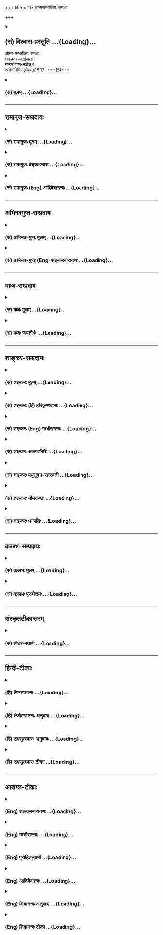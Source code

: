 +++
title = "17 आत्मसम्भाविताः स्तब्धा"

+++
<div class="js_include" newlevelforh1="2" title="(सं) विश्वास-प्रस्तुतिः" unfilled url="/purANam_vaiShNavam/mahAbhAratam/06-bhIShma-parva/03-bhagavad-gItA-parva/saMskRtam/vishvAsa-prastutiH/16_daivAsura-sampad-vib/17_AtmasambhAvitAH_s.md">
<details open><summary><h2>(सं) विश्वास-प्रस्तुतिः ...{Loading}...</h2></summary>

आत्म-सम्भाविताः स्तब्धा  
धन-मान-मदान्विताः।  
**यजन्ते नाम-यज्ञैस्** ते  
दम्भेनाविधि-पूर्वकम्॥16.17॥+++(5)+++
</details>
</div>
<div class="js_include collapsed" newlevelforh1="3" title="(सं) मूलम्" unfilled url="/purANam_vaiShNavam/mahAbhAratam/06-bhIShma-parva/03-bhagavad-gItA-parva/saMskRtam/mUlam/16_daivAsura-sampad-vib/17_AtmasambhAvitAH_s.md">
<details><summary><h3>(सं) मूलम् ...{Loading}...</h3></summary>

आत्मसम्भाविताः स्तब्धा धनमानमदान्विताः।  
यजन्ते नामयज्ञैस्ते दम्भेनाविधिपूर्वकम्।।16.17।।
</details>
</div>


_________________
## रामानुज-सम्प्रदायः
<div class="js_include collapsed" newlevelforh1="3" title="(सं) रामानुजः मूलम्" unfilled url="/purANam_vaiShNavam/mahAbhAratam/06-bhIShma-parva/03-bhagavad-gItA-parva/saMskRtam/rAmAnujaH/mUlam/16_daivAsura-sampad-vib/17_AtmasambhAvitAH_s.md">
<details><summary><h3>(सं) रामानुजः मूलम् ...{Loading}...</h3></summary>

।।16.17।।**आत्मसम्भाविताः** आत्मना एव सम्भाविताः आत्मना एव आत्मानं
सम्भावयन्ति इत्यर्थः। **स्तब्धाः** परिपूर्णं मन्यमाना न
किञ्चित्कुर्वाणाः; कथम् **धनमानमदान्विताः** -- धनेन विद्याभिजनाभिमानेन च
जनितमदान्विताः **नामयज्ञैः** नामप्रयोजनैः यष्टा इति नाममात्रप्रयोजनैः
यज्ञैः **यजन्ते;** तत् अपि **दम्भेन** हेतुना यष्टृत्वख्यापनाय;
**अविधिपूर्वकम्** अयथाचोदनं यजन्ते। ते च ईदृग्भूता यजन्ते इत्याह --

</details>
</div>
<div class="js_include collapsed" newlevelforh1="3" title="(सं) रामानुजः वेङ्कटनाथः" unfilled url="/purANam_vaiShNavam/mahAbhAratam/06-bhIShma-parva/03-bhagavad-gItA-parva/saMskRtam/rAmAnujaH/venkaTanAthaH/16_daivAsura-sampad-vib/17_AtmasambhAvitAH_s.md">
<details><summary><h3>(सं) रामानुजः वेङ्कटनाथः ...{Loading}...</h3></summary>

  
  
।।16.17।। आत्मसम्भाविताः इत्यत्र परसम्भावनाप्रसङ्गरहिततयाअब्भक्षः
इतिवदवधारणगर्भतामाह -- आत्मनैव सम्भाविता इति।
आत्मप्रशंसादिरूपदोषव्यक्त्यर्थमाहआत्मनैवात्मानमिति। परैः सम्भाविता अपि
हि सन्तो लज्जन्ते। स्तब्धताहेतुः -- परिपूर्णं मन्यमाना इति। न
किञ्चित्कुर्वाणा इति तुशब्दार्थः। किञ्चित् गुरुवन्दनादिकमपीत्यर्थः।
धनादिदृष्टसम्पत्तिमदेन अदृष्टवैकल्यतिरस्कार इति वक्तुं
पारलौकिकाप्रवृत्तिहेतुं शङ्कते -- कथमिति। विद्यामदो धनमदस्तृतीयोऽभिजनो
मदः \[म.भा.5।34।44\] इति सन्नियोगशिष्टत्वाद्धनस्यात्रोक्तेश्च
तत्समभिव्याहृतो मदहेतुर्मानो विद्याभिजननिबन्धन इत्याहविद्याभिजनाभिमानेन
चेति। नामसम्बन्धिनो यज्ञा नामयज्ञाः सम्बन्धश्चात्र
धर्मादिप्रयोजनाभिसन्धिव्युदासाय
फलफलिभावेनेत्यभिप्रायेणाऽऽहनामप्रयोजनैरिति। कीर्त्यादिष्वपि
नामशब्दप्रयोगात्तदभिसन्धेश्चदम्भेन इत्यादिना सिद्धेः संज्ञायां
प्रसिद्धिप्रकर्षादपहासार्थत्वौचित्याच्चयष्टेति
नाममात्रप्रयोजनैरित्युक्तम्। अत एवयज्ञसमाख्यामात्रम् न तु वस्तुतोऽसौ
यज्ञः इति व्याख्याऽपि मन्दा प्रदर्शिता अविधिपूर्वकत्वोक्त्यैव
तदर्थसिद्धेश्च। दम्भेन हेतुनेत्यभिसन्धिविषयस्य
हेतुत्वोक्तिः। यष्ट्टत्वख्यापनायेति तु विषयतः प्रयोजनतश्च तद्विवरणम्।
विधिरत्र विधायकं वाक्यम्। तदुक्तप्रकारपरित्यागोऽत्राविधिपूर्वकत्वमित्याह
-- अयथाचोदनमिति।  
  

</details>
</div>
<div class="js_include collapsed" newlevelforh1="3" title="(सं) रामानुजः (Eng) आदिदेवानन्दः" unfilled url="/purANam_vaiShNavam/mahAbhAratam/06-bhIShma-parva/03-bhagavad-gItA-parva/saMskRtam/rAmAnujaH/english/AdidevAnandaH/16_daivAsura-sampad-vib/17_AtmasambhAvitAH_s.md">
<details><summary><h3>(सं) रामानुजः (Eng) आदिदेवानन्दः ...{Loading}...</h3></summary>

16.17 They are held in 'high esteem by themselves'; the meaning is they
are full of the sense of self-esteem. They feel self-sufficient, viz.,
regarding themselves as perfect, they do nothing. How; They are
'possessed of the intoxication of wealth and pride,' viz., they are
intoxicated by wealth and pride of wealth, learning and descent. They
perform sacrifices in name only,' viz., they perform sacrifices for the
fame of it, the purpose being gaining fame as the performers of
sacrifice. These are performed for ostentation acutated with the motive
of becoming famous as the performers of sacrifices and not in accordance
with the proper rulesof the Sastras, viz., without regard to any
;ndment. Sri Krsna says that they perform sacrifices in the following
manner:

</details>
</div>


_________________
## अभिनवगुप्त-सम्प्रदायः
<div class="js_include collapsed" newlevelforh1="3" title="(सं) अभिनव-गुप्तः मूलम्" unfilled url="/purANam_vaiShNavam/mahAbhAratam/06-bhIShma-parva/03-bhagavad-gItA-parva/saMskRtam/abhinava-guptaH/mUlam/16_daivAsura-sampad-vib/17_AtmasambhAvitAH_s.md">
<details><summary><h3>(सं) अभिनव-गुप्तः मूलम् ...{Loading}...</h3></summary>

।।16.17 -- 16.20।। आत्मसंभाविता इत्यादि गतिमित्यन्तम्। यज्ञैर्यजन्ते नाम;
निष्फलमित्यर्थः। क्रोधेन हि सर्वं नश्यतीत्यर्थः। यद्वा नामयज्ञैः;
संज्ञामात्रेणैव +++(S; omit एव)+++ ये यज्ञाः तैः +++(S; omit तैः)+++। अथवा --
नामार्थं प्रसिद्ध्यर्थं ये यज्ञाः +++(omits ये यज्ञाः)+++ -- येन +++(S omits
येन)+++ यज्ञयाजी अयम् इति व्यपदेशो जायते -- ते दम्भपूर्वका एव; न तु फलन्ति।
क्रोधादिरूषितत्वादेव लोकान् द्विषन्तो मामेव द्विषन्ति। अहं वासुदेवो हि
सर्वावासः। आत्मनि च द्वेषवन्तः आत्मनो ( आत्मने) ह्यहितं निरयपातहेतुम्
आचरन्ति +++(S उपाचरन्ति)+++। तांश्चाहम् आसुरीष्वेव योनिषु क्षिपामि।

</details>
</div>
<div class="js_include collapsed" newlevelforh1="3" title="(सं) अभिनव-गुप्तः (Eng) शङ्करनारायणः" unfilled url="/purANam_vaiShNavam/mahAbhAratam/06-bhIShma-parva/03-bhagavad-gItA-parva/saMskRtam/abhinava-guptaH/english/shankaranArAyaNaH/16_daivAsura-sampad-vib/17_AtmasambhAvitAH_s.md">
<details><summary><h3>(सं) अभिनव-गुप्तः (Eng) शङ्करनारायणः ...{Loading}...</h3></summary>

16.17 See Coment under 16.20

</details>
</div>


_________________
## माध्व-सम्प्रदायः
<div class="js_include collapsed" newlevelforh1="3" title="(सं) मध्वः मूलम्" unfilled url="/purANam_vaiShNavam/mahAbhAratam/06-bhIShma-parva/03-bhagavad-gItA-parva/saMskRtam/madhvaH/mUlam/16_daivAsura-sampad-vib/17_AtmasambhAvitAH_s.md">
<details><summary><h3>(सं) मध्वः मूलम् ...{Loading}...</h3></summary>

।।16.17।। Sri Madhvacharya did not comment on this sloka.

</details>
</div>
<div class="js_include collapsed" newlevelforh1="3" title="(सं) मध्वः जयतीर्थः" unfilled url="/purANam_vaiShNavam/mahAbhAratam/06-bhIShma-parva/03-bhagavad-gItA-parva/saMskRtam/madhvaH/jayatIrthaH/16_daivAsura-sampad-vib/17_AtmasambhAvitAH_s.md">
<details><summary><h3>(सं) मध्वः जयतीर्थः ...{Loading}...</h3></summary>

।।16.17।। Sri Jayatirtha did not comment on this sloka.

</details>
</div>


_________________
## शाङ्कर-सम्प्रदायः
<div class="js_include collapsed" newlevelforh1="3" title="(सं) शङ्करः मूलम्" unfilled url="/purANam_vaiShNavam/mahAbhAratam/06-bhIShma-parva/03-bhagavad-gItA-parva/saMskRtam/shankaraH/mUlam/16_daivAsura-sampad-vib/17_AtmasambhAvitAH_s.md">
<details><summary><h3>(सं) शङ्करः मूलम् ...{Loading}...</h3></summary>

।।16.17।। --,**आत्मसंभाविताः** सर्वगुणविशिष्टतया आत्मनैव संभाविताः
आत्मसंभाविताः; न साधुभिः। **स्तब्धाः** अप्रणतात्मानः।
**धनमानमदान्विताः** धननिमित्तः मानः मदश्च; ताभ्यां धनमानमदाभ्याम्
अन्विताः। **यजन्ते नामयज्ञैः** नाममात्रैः यज्ञैः **ते दम्भेन**
धर्मध्वजितया **अविधिपूर्वकं** विधिविहिताङ्गेतिकर्तव्यतारहितम्।।

</details>
</div>
<div class="js_include collapsed" newlevelforh1="3" title="(सं) शङ्करः (हि) हरिकृष्णदासः" unfilled url="/purANam_vaiShNavam/mahAbhAratam/06-bhIShma-parva/03-bhagavad-gItA-parva/saMskRtam/shankaraH/hindI/harikRShNadAsaH/16_daivAsura-sampad-vib/17_AtmasambhAvitAH_s.md">
<details><summary><h3>(सं) शङ्करः (हि) हरिकृष्णदासः ...{Loading}...</h3></summary>

।।16.17।। और वे अपने आपको सर्वगुणसम्पन्न मानकर; आप ही अपनेको बड़ा
माननेवाले; साधु पुरुषोंद्वारा श्रेष्ठ न माने हुए; स्तब्ध -- विनयरहित;
धनमानमदान्वित -- धनहेतुक मान और मदसे युक्त पुरुष; पाखण्डसे; अर्थात्
धर्मध्वजीपनसे; अविधिपूर्वक -- विहित अंगकी कर्तव्यताके ज्ञानसे रहित केवल
नाममात्रके यज्ञोंद्वारा पूजन किया करते हैं।

</details>
</div>
<div class="js_include collapsed" newlevelforh1="3" title="(सं) शङ्करः (Eng) गम्भीरानन्दः" unfilled url="/purANam_vaiShNavam/mahAbhAratam/06-bhIShma-parva/03-bhagavad-gItA-parva/saMskRtam/shankaraH/english/gambhIrAnandaH/16_daivAsura-sampad-vib/17_AtmasambhAvitAH_s.md">
<details><summary><h3>(सं) शङ्करः (Eng) गम्भीरानन्दः ...{Loading}...</h3></summary>

16.17 Atma-sambhavitah, self-conceited, considering themselves by
themselves to be possessed of good alities-not considered to be so by
holy men; stabdhah, haughty, having minds that are not humble;
dhana-mana-mada-anvitah, filled with (anvita) the pride (mana) and
intoxication (mada) of wealth (dhana); te, they; yajnate, perform
sacrifices; namayajnaih, which are so in name only; dambhena, with
ostentation, with religious hypocricy; avidhi-purvakam, regardless of
the injunctions-without subsidiary rites and proper methods of
performance as enjoined.

</details>
</div>
<div class="js_include collapsed" newlevelforh1="3" title="(सं) शङ्करः आनन्दगिरिः" unfilled url="/purANam_vaiShNavam/mahAbhAratam/06-bhIShma-parva/03-bhagavad-gItA-parva/saMskRtam/shankaraH/AnandagiriH/16_daivAsura-sampad-vib/17_AtmasambhAvitAH_s.md">
<details><summary><h3>(सं) शङ्करः आनन्दगिरिः ...{Loading}...</h3></summary>

।।16.17।। ननु तेषामपि केषांचिद्वैदिके कर्मणि यागदानादौ
प्रवृत्तिप्रतिपत्तेरयुक्तं वैतरण्यादौ पतनमिति चेत्तत्राह -- **आत्मेति।**

</details>
</div>
<div class="js_include collapsed" newlevelforh1="3" title="(सं) शङ्करः मधुसूदन-सरस्वती" unfilled url="/purANam_vaiShNavam/mahAbhAratam/06-bhIShma-parva/03-bhagavad-gItA-parva/saMskRtam/shankaraH/madhusUdana-sarasvatI/16_daivAsura-sampad-vib/17_AtmasambhAvitAH_s.md">
<details><summary><h3>(सं) शङ्करः मधुसूदन-सरस्वती ...{Loading}...</h3></summary>

।।16.17।। ननु तेषामपि केषांचिद्वैदिके कर्मणि यागदानादौ
प्रवृत्तिदर्शनादयुक्तं नरके पतनमिति नेत्याह -- आत्मेति। सर्वगुणविशिष्टा
वयमित्यात्मनैव संभाविताः पूज्यतां प्रापिताः नतु साधुभिः कैश्चित्।
स्तब्धा अनम्राः। यतो धनमानमदान्विताः धननिमित्तो यो मान आत्मनि
पूज्यत्वातिशयाध्यासस्तन्निमित्तश्च यो मदः
परस्मिन्गुर्वादावप्यपूज्यत्वाभिमानस्ताभ्यामन्वितास्ते
नामयज्ञैर्नाममात्रैर्यज्ञैर्न तात्त्विकैर्दीक्षिताः
सोमयाजीत्यादिनाममात्रसंपादकैर्वा यज्ञैरविधिपूर्वकं
विहिताङ्गेतिकर्तव्यतारहितैर्दम्भेन धर्मध्वजितया नतु श्रद्धया,यजन्ते
अतस्तत्फलभाजो न भवन्तीत्यर्थः।

</details>
</div>
<div class="js_include collapsed" newlevelforh1="3" title="(सं) शङ्करः नीलकण्ठः" unfilled url="/purANam_vaiShNavam/mahAbhAratam/06-bhIShma-parva/03-bhagavad-gItA-parva/saMskRtam/shankaraH/nIlakaNThaH/16_daivAsura-sampad-vib/17_AtmasambhAvitAH_s.md">
<details><summary><h3>(सं) शङ्करः नीलकण्ठः ...{Loading}...</h3></summary>

।।16.17।। आत्मनैवात्मानं महान्तं मन्यन्ते ते आत्मसंभाविताः। स्तब्धाः
अप्रणताः। धननिमित्तो मानो गर्वो मद उन्मत्तता ताभ्यामन्विताः
धनमानमदान्विताः। नामयज्ञैर्नाममात्रैर्यज्ञैः। दम्भेन धर्मध्वजितया
अविधिपूर्वकं यथोक्तधनज्ञानस्वयमृत्विक्पत्न्यादिशुद्धिरहितं यजन्ते।

</details>
</div>
<div class="js_include collapsed" newlevelforh1="3" title="(सं) शङ्करः धनपतिः" unfilled url="/purANam_vaiShNavam/mahAbhAratam/06-bhIShma-parva/03-bhagavad-gItA-parva/saMskRtam/shankaraH/dhanapatiH/16_daivAsura-sampad-vib/17_AtmasambhAvitAH_s.md">
<details><summary><h3>(सं) शङ्करः धनपतिः ...{Loading}...</h3></summary>

।।16.17।। ननु तेषामपि केषांचिद्वैदिककर्मणि यागादौ प्रवृत्तिदर्शनात्कथं
सर्वेषां वैतरण्यादौ पतनमिति चेतत्राह। आत्मसंभाविताः सर्वगुणविशिष्ट
वयमित्यात्मनैवात्मनि संभाविताः पूज्यतां गताः नतु साधुभिः। स्तब्धाः
अप्रणतात्मानोऽनम्राः। धनमानमदान्विताः धननिमित्तो मानो मदश्च ताभ्यां
धनमानमदाभ्यां अन्विताः इदं भाष्यमुपलक्षणं धनमानोऽनम्राः। धनमानमदान्विताः
धननिमित्तो मानो मदश्च ताभ्यां धनमामदाभ्यां अन्विताः इदं भाष्यमुपलक्षणं
धनमाननिमित्तो यो मदः तेनान्विता इत्यस्यापि।
नामयज्ञैर्नाममात्रैर्यज्ञैस्ते यजन्ते। यतो दम्भेन
धर्मध्वजितयाऽविधिपूर्वकं विहितोङ्गेति कर्तव्यतापूर्वकं यथा न भवति
तथेत्यर्थः।

</details>
</div>


_________________
## वल्लभ-सम्प्रदायः
<div class="js_include collapsed" newlevelforh1="3" title="(सं) वल्लभः मूलम्" unfilled url="/purANam_vaiShNavam/mahAbhAratam/06-bhIShma-parva/03-bhagavad-gItA-parva/saMskRtam/vallabhaH/mUlam/16_daivAsura-sampad-vib/17_AtmasambhAvitAH_s.md">
<details><summary><h3>(सं) वल्लभः मूलम् ...{Loading}...</h3></summary>

।।16.17।। आत्मसम्भाविता इति। नामयज्ञैर्नाममात्रयज्ञैर्यजन्ति ते दम्भेन
तत्राप्यविधिपूर्वकम्।

</details>
</div>
<div class="js_include collapsed" newlevelforh1="3" title="(सं) वल्लभः पुरुषोत्तमः" unfilled url="/purANam_vaiShNavam/mahAbhAratam/06-bhIShma-parva/03-bhagavad-gItA-parva/saMskRtam/vallabhaH/puruShottamaH/16_daivAsura-sampad-vib/17_AtmasambhAvitAH_s.md">
<details><summary><h3>(सं) वल्लभः पुरुषोत्तमः ...{Loading}...</h3></summary>

  
  
।।16.17।। तत्र संसारविषयात्मके सुखे पतित्वा यत्कुर्वन्ति तेन च
यत्फलमनुभवन्ति तदाह -- आत्मेत्यादिचतुर्भिः। आत्मना स्वेनैव सम्भाविताः
स्वधर्माविष्कारेण लोकेषु उत्तमतां पूज्यतां नीताः; न तु भगवदीयैः अतएव
स्तब्धाः अनम्राः स्थाणुप्रायाः। किञ्च धनेन यो मानो मदश्च ताभ्यामन्विताः
युक्ताः। यद्वा धनमानमदैरन्विताः तादृशाः सन्तः नामयज्ञैः शब्दात्मकैः
प्रतिष्ठार्थमविधिपूर्वकं मदंशादिज्ञानाभावेन मद्भजनराहित्येन ते
पूर्वोक्ता आसुरा यज्ञादिकं कुर्वन्ति।  
  

</details>
</div>


_________________
## संस्कृतटीकान्तरम्
<div class="js_include collapsed" newlevelforh1="3" title="(सं) श्रीधर-स्वामी" unfilled url="/purANam_vaiShNavam/mahAbhAratam/06-bhIShma-parva/03-bhagavad-gItA-parva/saMskRtam/shrIdhara-svAmI/16_daivAsura-sampad-vib/17_AtmasambhAvitAH_s.md">
<details><summary><h3>(सं) श्रीधर-स्वामी ...{Loading}...</h3></summary>

।।16.17।। यक्ष्य इति च यस्तेषां मनोरथ उक्तः स केवलं दम्भाहंकारादिप्रधान
एव नतु सात्त्विक इत्यभिप्रायेणाह **--** **आत्मसंभाविता इति** द्वाभ्याम्।
आत्मनैव संभाविताः पूज्यतां नीताः नतु साधुभिः कैश्चित्। अतएव स्तब्धा
अनम्राः; धनेन यो मानो मदश्च ताभ्यामन्विताः सन्तो नाममात्रेण ये यज्ञास्ते
नामयज्ञाः। यद्वादीक्षितः सोमयाजी इत्येवमादिना नाममात्रप्रसिद्धये ये
यज्ञास्तैर्यजन्ते। कथम्। दम्भेन नतु श्रद्धया। अविधिपूर्वकं च यथा भवति
तथा।

</details>
</div>


_________________
## हिन्दी-टीकाः
<div class="js_include collapsed" newlevelforh1="3" title="(हि) चिन्मयानन्दः" unfilled url="/purANam_vaiShNavam/mahAbhAratam/06-bhIShma-parva/03-bhagavad-gItA-parva/hindI/chinmayAnandaH/16_daivAsura-sampad-vib/17_AtmasambhAvitAH_s.md">
<details><summary><h3>(हि) चिन्मयानन्दः ...{Loading}...</h3></summary>

।।16.17।। यज्ञ शब्द से वेदोक्त कर्मकाण्ड ही समझने की आवश्यकता नहीं है।
परन्तु जैसा कि गीता के ही तीसरे अध्याय में कहा गया था निस्वार्थभाव से
ईश्वर को अर्पण कर किये गये सभी सेवा कर्म यज्ञ ही कहलाते हैं। संक्षेप में
कहा जा सकता है कि कर्म ही पूजा है। जब कभी कोई व्यक्ति समाज सेवा या
राष्ट्र के कार्यक्षेत्र में प्रवेश करता है; तब यह आवश्यक नहीं कि वह सदैव
शुद्ध यज्ञ भावना से ही कर्म करता हो। यद्यपि अनेक राजनीतिक नेता और समाज
सेवक राष्ट्रोद्धार के लिए प्रयत्नशील दिखाई देते हैं; तथापि वस्तुस्थिति
यह है कि राष्ट्र में शान्ति; समृद्धि और सम्पन्नता का अभाव ही है। इसका
क्या कारण हो सकता है इसका कारण स्पष्ट है। जब आसुरी प्रकृति का व्यक्ति
अपने कार्यक्षेत्र में प्रवेश करता है; तब वह अपने सेवाभाव की घोषणा और
प्रदर्शन भी करता है। परन्तु; वास्तव में; निस्वार्थ सेवा कर पाना उसके मूल
स्वभाव के सर्वथा विपरीत होता है। समाज के ऐसे मित्र या सेवक नाममात्र के
लिए सेवादरूप यज्ञ करते हैं। अनजाने ही; उनके कर्म अभिमान से विषाक्त;
कामुकता से रंजित; गर्व से विकृत और इनके मिथ्या दर्शनशास्त्र से प्राय
दूषित होते हैं। इस प्रकार उनके सभी कर्मों का एकमात्र परिणाम दुख ही होता
है। ऐसे नीच लोग प्रतिदिन निम्नतर स्तर को प्राप्त होते जाते हैं

</details>
</div>
<div class="js_include collapsed" newlevelforh1="3" title="(हि) तेजोमयानन्दः अनुवादः" unfilled url="/purANam_vaiShNavam/mahAbhAratam/06-bhIShma-parva/03-bhagavad-gItA-parva/hindI/tejomayAnandaH/anuvAdaH/16_daivAsura-sampad-vib/17_AtmasambhAvitAH_s.md">
<details><summary><h3>(हि) तेजोमयानन्दः अनुवादः ...{Loading}...</h3></summary>

।।16.17।। अपने आप को ही श्रेष्ठ मानने वाले, स्तब्ध (गर्वयुक्त), धन और
मान के मद से युक्त लोग शास्त्रविधि से रहित केवल नाममात्र के यज्ञों
द्वारा दम्भपूर्वक यजन करते हैं।।

</details>
</div>
<div class="js_include collapsed" newlevelforh1="3" title="(हि) रामसुखदासः अनुवादः" unfilled url="/purANam_vaiShNavam/mahAbhAratam/06-bhIShma-parva/03-bhagavad-gItA-parva/hindI/rAmasukhadAsaH/anuvAdaH/16_daivAsura-sampad-vib/17_AtmasambhAvitAH_s.md">
<details><summary><h3>(हि) रामसुखदासः अनुवादः ...{Loading}...</h3></summary>

।।16.17।। अपनेको सबसे अधिक पूज्य माननेवाले, अकड़ रखनेवाले तथा धन और मानके
मदमें चूर रहनेवाले वे मनुष्य दम्भसे अविधिपूर्वक नाममात्रके यज्ञोंसे यजन
करते हैं।

</details>
</div>
<div class="js_include collapsed" newlevelforh1="3" title="(हि) रामसुखदासः टीका" unfilled url="/purANam_vaiShNavam/mahAbhAratam/06-bhIShma-parva/03-bhagavad-gItA-parva/hindI/rAmasukhadAsaH/TIkA/16_daivAsura-sampad-vib/17_AtmasambhAvitAH_s.md">
<details><summary><h3>(हि) रामसुखदासः टीका ...{Loading}...</h3></summary>

।।16.17।।***व्याख्या --***  **आत्मसम्भाविताः --** वे धन; मान; बड़ाई;
आदर आदिकी दृष्टिसे अपने मनसे ही अपनेआपको बड़ा मानते हैं; पूज्य समझते हैं
कि हमारे समान कोई नहीं है अतः हमारा पूजन होना चाहिये; हमारा आदर होना
चाहिये; हमारी प्रशंसा होनी चाहिये। वर्ण; आश्रम; विद्या; बुद्धि; पद;
अधिकार; योग्यता आदिमें हम सब तरहसे श्रेष्ठ हैं अतः सब लोगोंको हमारे
अनुकूल चलना चाहिये।**स्तब्धाः --** वे किसीके सामने नम्र नहीं होते; नमते
नहीं। कोई सन्तमहात्मा या अवतारी भगवान् ही सामने क्यों न आ जायँ; तो भी वे
उनको नमस्कार नहीं करेंगे। वे तो अपनेआपको ही ऊँचा समझते हैं; फिर किसके
सामने नम्रता करें और किसको नमस्कार करें कहीं किसी कारणसे परवश होकर
लोगोंके सामने झुकना भी पड़े; तो अभिमानसहित ही झुकेंगे। इस प्रकार उनमें
बहुत ज्यादा ऐंठअकड़ रहती है।**धनमानमदान्विताः --** वे धन और मानके मदसे
सदा चूर रहते हैं। उनमें धनका; अपने जनोंका; जमीनजायदाद और मकान आदिका मद
(नशा) होता है। इधरउधर पहचान हो जाती है; तो उसका भी उनके मनमें मद होता है
कि हमारी तो बड़ेबड़े मिनिस्टरोंतक पहचान है। हमारे पास ऐसी शक्ति है;
जिससे चाहे जो प्राप्त कर सकते हैं और चाहे जिसका नाश कर सकते हैं। इस
प्रकार धन और मान ही उनका सहारा होता है। इनका ही उन्हें नशा होता है; गरमी
होती है। अतः वे इनको ही श्रेष्ठ मानते हैं।**यजन्ते नामयज्ञैस्ते दम्भेन
--** वे लोग (पन्द्रहवें श्लोकमें आये **यक्ष्ये दास्यामि** पदोंके अनुसार)
दम्भपूर्वक नाममात्रके यज्ञ करते हैं। वे केवल लोगोंको दिखानेके लिये और
अपनी महिमाके लिये ही यज्ञ करते हैं; तथा इस भावसे करते हैं कि दूसरोंपर
असर पड़ जाय और वे हमारे प्रभावसे प्रभावित हो जायँ उनकी आँख खुल जाय कि हम
क्या हैं; उन्हें चेत हो जाय आदि। लोगोंमें हमारा नाम हो जाय; प्रसिद्धि हो
जाय; आदर हो जाय -- इसके लिये वे यज्ञके नामपर अपने नामका खूब प्रचार
करेंगे; अपने नामका छापा (पैम्फलेट) छपवायेंगे। ब्राह्मणोंके लिये भोजन
करेंगे; तो खीरमें कपूर डाल देंगे; जिससे वे अधिक न खा सकें क्योंकि उससे
खर्चा भी अधिक नहीं होगा और नाम भी हो जायगा। ऐसे ही पंक्तिमें भोजनके लिये
दोदो; चारचार; पाँचपाँच सकोरे और पत्तलें एक साथ परोस देंगे; जिससे उन
सकोरे और पत्तलेंको बाहर फेंकनेपर उनका ढेर लग जाय और लोगोंको यह पता चल
जाय कि ये कितने अच्छे व्यक्ति हैं; जिन्होंने इतने ब्राह्मणोंको भोजन
कराया है। इस प्रकार ये आसुरीसम्पदावालोंके भीतर भाव होते हैं और भावोंके
अनुसार ही उनके आचरण होते हैं। आसुरीसम्पत्तिवाले व्यक्ति शास्त्रोक्त यज्ञ;
दान; पूजन आदि कर्म तो करते हैं और उनके लिये पैसे भी खर्च करते हैं; पर
करते हैं शास्त्रविधिकी परवाह न करके और दम्भपूर्वक ही। मन्दिरोंमें जब कोई
मेलामहोत्सव हो और ज्यादा लोगोंके आनेकी उम्मीद हो तथा बड़ेबड़े धनी लोग
आनेवाले हों; तब मन्दिरको अच्छी तरह सजायेंगे; ठाकुरजीको खूब बढ़ियाबढ़िया
गहनेकपड़े पहनायेंगे; जिससे ज्यादा लोग आ जायँ और खूब भेंटचढ़ावा इकट्ठा हो
जाय। इस प्रकार ठाकुरजीका तो नाममात्रका पूजन होता है; पर वास्तवमें पूजन
होता है लोगोंका। ऐसे ही कोई मिनिस्टर या अफसर आनेवाला हो; तो उनको राजी
करनेके लिये ठाकुरजीको खूब सजायेंगे और जब वे मन्दिरमें आयेंगे; तब उनका
खूब आदरसत्कार करेंगे; उनको ठाकुरजीकी माला देंगे; प्रसाद (जो उनके लिये
विशेषरूपसे तैयार रखा रहता है) देंगे; इसलिये कि वे राजी हो जायँगे; तो
हमारे व्यापारमें; घरेलू कामोंमें हमारी सहायता करेंगे; मुकदमे आदिमें
हमारा पक्ष लेंगे; आदि। इन भावोंसे वे ठाकुरजीका जो पूजन करते हैं; वह तो
नाममात्रका पूजन है। वास्तवमें पूजन होता है -- अपने व्यापारका; घरेलू
कामोंका; लड़ाईझगड़ोंका क्योंकि उनका उद्देश्य ही वही
है। गौसेवीसंस्थासंचालक भी गोशालाओंमें प्रायः दूध देनेवाली स्वस्थ गायोंको
ही रखेंगे और उनको अधिक चारा देंगे पर लूलीलँगड़ी; अपाहिज; अन्धी और दूध न
देनेवाली गायोंको नहीं रखेंगे; तथा किसीको रखेंगे भी तो उसको दूध देनेवाली
गायोंकी अपेक्षा बहुत कम चारा देंगे। परन्तु हमारी गोशालामें कितना गोपालन
हो रहा है; इसकी असलियतकी तरफ खयाल न करके केवल लोगोंको दिखानेके लिये उसका
झूठा प्रचार करेंगे। छापा; लेख; विज्ञापन; पुस्तिका आदि छपवाकर बाँटेंगे;
जिससे पैसा तो अधिकसेअधिक आये; पर खर्चा कमसेकम हो। धार्मिक संस्थाओँमें भी
जो संचालक कहलाते हैं; वे प्रायः उन धार्मिक संस्थाओंके पैसोंसे अपने घरका
काम चलायेंगे। अपनेको नफा किस प्रकार हो; हमारी दूकान किस तरह चले; पैसे
कैसे मिलें -- इस प्रकार अपने स्वार्थको लेकर केवल दिखावटीपनसे सारा काम
करेंगे। प्रायः साधनभजन करनेवाले भी दूसरेको आता देखकर आसन लगाकर बैठ
जायँगे; भजनध्यान करने लग जायँगे; माला घुमाने लग जायँगे। परन्तु कोई
देखनेवाला न हो तो बातचीतमें लग जायँगे; ताशचौपड़ खेलेंगे अथवा सो जायँगे।
ऐसा जो साधनभजन होता है; वह केवल इसलिये कि दूसरे मुझे अच्छा मानें; भक्त
मानें और मेरी प्रशंसा करें; मेरा आदरसम्मान करें; मुझे पैसे मिलें;
लोगोंमें मेरा नाम हो जाय; आदि। इस प्रकार यह साधनभजन भगवान्का तो
नाममात्रके लिये होता है; पर वास्तवमें साधनभजन होता है अपने नामका; अपने
शरीरका; पैसोंका। इस प्रकार आसुरी प्रकृतिवालोंके विषयमें कहाँतक कहा जाय  
  
**अविधिपूर्वकम् --** वे आसुर मनुष्य शास्त्रविधिको तो मानते ही नहीं; सदा
शास्त्रनिषिद्ध काम करते हैं। वे यज्ञ; दान आदि तो करेंगे; पर उनको
विधिपूर्वक नहीं करेंगे। दान करेंगे तो सुपात्रको न देकर कुपात्रको देंगे।
कुपात्रोंके साथ ही एकता रखेंगे। इस प्रकार उलटेउलटे काम करेंगे। बुद्धि
सर्वथा विपरीत होनेके कारण उनको उलटी बात भी सुलटी ही दीखती है --
**सर्वार्थान् विपरीतांश्च** (गीता 18। 32)।

</details>
</div>


_________________
## आङ्ग्ल-टीकाः
<div class="js_include collapsed" newlevelforh1="3" title="(Eng) शङ्करनारायणः" unfilled url="/purANam_vaiShNavam/mahAbhAratam/06-bhIShma-parva/03-bhagavad-gItA-parva/english/shankaranArAyaNaH/16_daivAsura-sampad-vib/17_AtmasambhAvitAH_s.md">
<details><summary><h3>(Eng) शङ्करनारायणः ...{Loading}...</h3></summary>

16.17. Self-conceited, stubborn, filled with pride and arrogance of
wealth, they pretend to perform sacrifices with hypocricy, not following
injunction \[of the Vedas\].

</details>
</div>
<div class="js_include collapsed" newlevelforh1="3" title="(Eng) गम्भीरानन्दः" unfilled url="/purANam_vaiShNavam/mahAbhAratam/06-bhIShma-parva/03-bhagavad-gItA-parva/english/gambhIrAnandaH/16_daivAsura-sampad-vib/17_AtmasambhAvitAH_s.md">
<details><summary><h3>(Eng) गम्भीरानन्दः ...{Loading}...</h3></summary>

16.17 Self-conceited, haughty, filled with pride and intoxication of
wealth, they perform sacrifices which are so in name only, with
ostentation and regardless of the injunctions.

</details>
</div>
<div class="js_include collapsed" newlevelforh1="3" title="(Eng) पुरोहितस्वामी" unfilled url="/purANam_vaiShNavam/mahAbhAratam/06-bhIShma-parva/03-bhagavad-gItA-parva/english/purohitasvAmI/16_daivAsura-sampad-vib/17_AtmasambhAvitAH_s.md">
<details><summary><h3>(Eng) पुरोहितस्वामी ...{Loading}...</h3></summary>

16.17 Self-conceited, stubborn, rich, proud and insolent, they make a
display of their patronage, disregarding the rules of decency.

</details>
</div>
<div class="js_include collapsed" newlevelforh1="3" title="(Eng) आदिदेवनन्दः" unfilled url="/purANam_vaiShNavam/mahAbhAratam/06-bhIShma-parva/03-bhagavad-gItA-parva/english/AdidevanandaH/16_daivAsura-sampad-vib/17_AtmasambhAvitAH_s.md">
<details><summary><h3>(Eng) आदिदेवनन्दः ...{Loading}...</h3></summary>

16.17 Self-conceited, self-sufficient, possessed of the intoxication of
wealth and pride, they perform sacrifices in name only, with ostentation
and not according to the injunctions of the Sastras.

</details>
</div>
<div class="js_include collapsed" newlevelforh1="3" title="(Eng) शिवानन्दः अनुवादः" unfilled url="/purANam_vaiShNavam/mahAbhAratam/06-bhIShma-parva/03-bhagavad-gItA-parva/english/shivAnandaH/anuvAdaH/16_daivAsura-sampad-vib/17_AtmasambhAvitAH_s.md">
<details><summary><h3>(Eng) शिवानन्दः अनुवादः ...{Loading}...</h3></summary>

16.17 Self-conceited, stubborn, filled with the pride and intoxication
of wealth, they perform sacrifices in name out of ostentation, contrary
to scriptural ordinances.

</details>
</div>
<div class="js_include collapsed" newlevelforh1="3" title="(Eng) शिवानन्दः टीका" unfilled url="/purANam_vaiShNavam/mahAbhAratam/06-bhIShma-parva/03-bhagavad-gItA-parva/english/shivAnandaH/TIkA/16_daivAsura-sampad-vib/17_AtmasambhAvitAH_s.md">
<details><summary><h3>(Eng) शिवानन्दः टीका ...{Loading}...</h3></summary>

16.17 आत्मसम्भाविताः selfconceited; स्तब्धाः stubborn; धनमानमदान्विताः
filled with the pride and intoxication of wealth; यजन्ते (they) perform;
नामयज्ञैः sacrifices in name; ते they; दम्भेन out of ostentation;
अविधिपूर्वकम् contrary to scriptural ordinances.Commentary They are
puffed up with unbounded pride. They esteem themselves very highly. They
are not esteemed or honoured as such by the righteous or pious persons.
They have a very high opinion of their own greatness. They esteem
themselves as possessed of all the virtuous attributes. They are not
humble. They have no humility or meekness. Their minds are entirely
filled with a sense of their own importance. They treat others with
contempt. They think that others are inferior to them. They never bend
their heads and make prostrations to elders or superiors or spiritual
teachers and monks. They stand erect like a pillar or iron post;
intoxicated as they are with the wine of wealth. They pretend to perform
Yajnas.They do not care for an altar; a sacrifical bower or a receptacle
for the fire; or any of the proper materials to be used in the
sacrifices. They do not pay any attention to the prescribed rules. They
do sacrifices in order to increase their own fame. They will not hear
even the mentioning of the name of God or Brahmana. How can God or a
Brahmana attend their sacrifices They perform sacrifices without paying
attention to the several parts of them and the obligations enjoined in
the scriptural ordinances such as the recitation of the Mantras; worship
of the gods; giving of the fees; etc. They will not do the sacrifices
with reverence and faith. They want that all the people should say that
they are Somayajis (performers of the Soma sacrifice). They will not
attain the fruits of the sacrifice. There is no idea of service in them.
They perform sacrifice to deceive the world; but not out of sincerity
and faith.Mana Pride consists in supposing oneself worthy of a high
honour (on account of ones wealth or learning; etc.).Mada On account of
intoxication of wealth the wealthy man treats the Guru and other persons
who are worthy of being honoured; with contempt. Wealth and learning
turn their heads. This is Mada.

</details>
</div>
